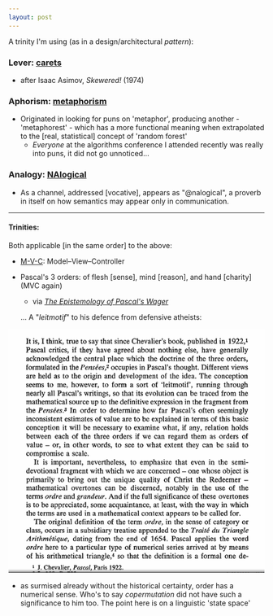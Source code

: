 ```yaml
---
layout: post
---
```

A trinity I'm using (as in a design/architectural _pattern_):

### Lever: [carets](https://github.com/lmmx/carets)
- after Isaac Asimov, _Skewered!_ (1974)

### Aphorism: [metaphorism](https://github.com/lmmx/metaphorism)
- Originated in looking for puns on 'metaphor', producing another - 'metaphorest' - which has a more functional meaning when extrapolated to the [real, statistical] concept of 'random forest'
  - _Everyone_ at the algorithms conference I attended recently was really into puns, it did not go unnoticed...

### Analogy: [NAlogical](https://github.com/lmmx/NAlogical)
- As a channel, addressed [vocative], appears as "@nalogical", a proverb in itself on how semantics may appear only in communication.

- - -

#### Trinities:

Both applicable [in the same order] to the above:

- [M-V-C](https://en.wikipedia.org/wiki/Model%E2%80%93view%E2%80%93controller): Model–View–Controller
- Pascal's 3 orders: of flesh [sense], mind [reason], and hand [charity] (MVC again)
  - via [_The Epistemology of Pascal's Wager_](http://www.thirdmill.org/newfiles/joe_esala/pt.joe_esala.wager.html)

  ... A "_leitmotif_" to his defence from defensive atheists:

![](https://raw.githubusercontent.com/lmmx/shots/master/2016/Aug/baird-1975-pascal-crit.png)

- as surmised already without the historical certainty, order has a numerical sense. Who's to say _copermutation_ did not have such a significance to him too. The point here is on a linguistic 'state space'